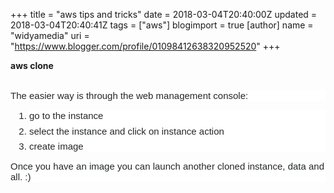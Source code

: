 +++
title = "aws tips and tricks"
date = 2018-03-04T20:40:00Z
updated = 2018-03-04T20:40:41Z
tags = ["aws"]
blogimport = true 
[author]
	name = "widyamedia"
	uri = "https://www.blogger.com/profile/01098412638320952520"
+++

<b>aws clone</b><br /><br /><div style="background-color: white; border: 0px; box-sizing: inherit; clear: both; color: #242729; font-family: Arial, &quot;Helvetica Neue&quot;, Helvetica, sans-serif; font-size: 15px; font-stretch: inherit; font-variant-numeric: inherit; line-height: inherit; margin-bottom: 1em; padding: 0px; vertical-align: baseline;">The easier way is through the web management console:</div><ol style="background-color: white; border: 0px; box-sizing: inherit; color: #242729; font-family: Arial, &quot;Helvetica Neue&quot;, Helvetica, sans-serif; font-size: 15px; font-stretch: inherit; font-variant-numeric: inherit; line-height: inherit; list-style-image: initial; list-style-position: initial; margin: 0px 0px 1em 30px; padding: 0px; vertical-align: baseline;"><li style="border: 0px; box-sizing: inherit; font-family: inherit; font-size: inherit; font-stretch: inherit; font-style: inherit; font-variant: inherit; font-weight: inherit; line-height: inherit; margin: 0px 0px 0.5em; padding: 0px; vertical-align: baseline; word-wrap: break-word;">go to the instance</li><li style="border: 0px; box-sizing: inherit; font-family: inherit; font-size: inherit; font-stretch: inherit; font-style: inherit; font-variant: inherit; font-weight: inherit; line-height: inherit; margin: 0px 0px 0.5em; padding: 0px; vertical-align: baseline; word-wrap: break-word;">select the instance and click on instance action</li><li style="border: 0px; box-sizing: inherit; font-family: inherit; font-size: inherit; font-stretch: inherit; font-style: inherit; font-variant: inherit; font-weight: inherit; line-height: inherit; margin: 0px; padding: 0px; vertical-align: baseline; word-wrap: break-word;">create image</li></ol><div style="background-color: white; border: 0px; box-sizing: inherit; clear: both; color: #242729; font-family: Arial, &quot;Helvetica Neue&quot;, Helvetica, sans-serif; font-size: 15px; font-stretch: inherit; font-variant-numeric: inherit; line-height: inherit; margin-bottom: 1em; padding: 0px; vertical-align: baseline;">Once you have an image you can launch another cloned instance, data and all. :)</div>
